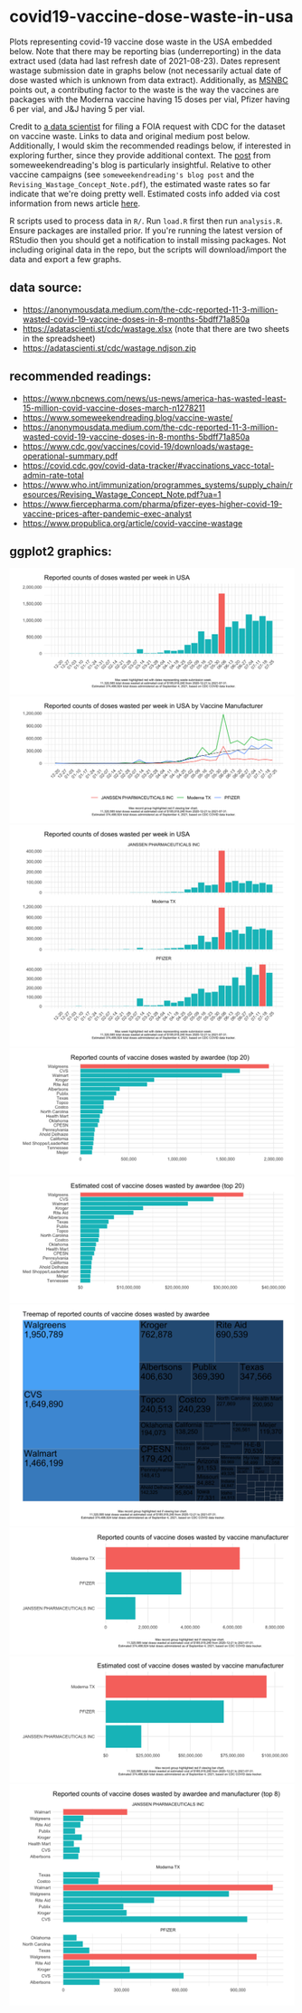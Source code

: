 # covid19-vaccine-dose-waste-in-usa

Plots representing covid-19 vaccine dose waste in the USA embedded below. Note that there may be reporting bias (underreporting) in the data extract used (data had last refresh date of 2021-08-23). Dates represent wastage submission date in graphs below (not necessarily actual date of dose wasted which is unknown from data extract). Additionally, as [MSNBC](https://www.nbcnews.com/news/us-news/america-has-wasted-least-15-million-covid-vaccine-doses-march-n1278211) points out, a contributing factor to the waste is the way the vaccines are packages with the Moderna vaccine having 15 doses per vial, Pfizer having 6 per vial, and J&J having 5 per vial.

Credit to [a data scientist](https://anonymousdata.medium.com/) for filing a FOIA request with CDC for the dataset on vaccine waste. Links to data and original medium post below. Additionally, I would skim the recommended readings below, if interested in exploring further, since they provide additional context. The [post](https://www.someweekendreading.blog/vaccine-waste/
) from someweekendreading's blog is particularly insightful. Relative to other vaccine campaigns (see `someweekendreading's blog post` and the `Revising_Wastage_Concept_Note.pdf`), the estimated waste rates so far indicate that we're doing pretty well. Estimated costs info added via cost information from  news article [here](https://www.fiercepharma.com/pharma/pfizer-eyes-higher-covid-19-vaccine-prices-after-pandemic-exec-analyst).

R scripts used to process data in `R/`. Run `load.R` first then run `analysis.R`. Ensure packages are installed prior. If you're running the latest version of RStudio then you should get a notification to install missing packages. Not including original data in the repo, but the scripts will download/import the data and export a few graphs.

## data source:
* https://anonymousdata.medium.com/the-cdc-reported-11-3-million-wasted-covid-19-vaccine-doses-in-8-months-5bdff71a850a
* https://adatascienti.st/cdc/wastage.xlsx (note that there are two sheets in the spreadsheet)
* https://adatascienti.st/cdc/wastage.ndjson.zip

## recommended readings:
* https://www.nbcnews.com/news/us-news/america-has-wasted-least-15-million-covid-vaccine-doses-march-n1278211
* https://www.someweekendreading.blog/vaccine-waste/
* https://anonymousdata.medium.com/the-cdc-reported-11-3-million-wasted-covid-19-vaccine-doses-in-8-months-5bdff71a850a
* https://www.cdc.gov/vaccines/covid-19/downloads/wastage-operational-summary.pdf
* https://covid.cdc.gov/covid-data-tracker/#vaccinations_vacc-total-admin-rate-total
* https://www.who.int/immunization/programmes_systems/supply_chain/resources/Revising_Wastage_Concept_Note.pdf?ua=1
* https://www.fiercepharma.com/pharma/pfizer-eyes-higher-covid-19-vaccine-prices-after-pandemic-exec-analyst
* https://www.propublica.org/article/covid-vaccine-wastage

## ggplot2 graphics:
![plot](graphics/ggp_wastebyweek.png)
![plot](graphics/ggp_spaghetti_plot.png)
![plot](graphics/ggp_wastebyweekandmanufac.png)
![plot](graphics/ggp_wastebyawardee.png)
![plot](graphics/ggp_costbyawardee.png)
![plot](graphics/tm_wastebyawardee.png)
![plot](graphics/ggp_wastebymanufact.png)
![plot](graphics/ggp_costbymanufact.png)
![plot](graphics/ggp_wastebyawardee_manufac.png)
